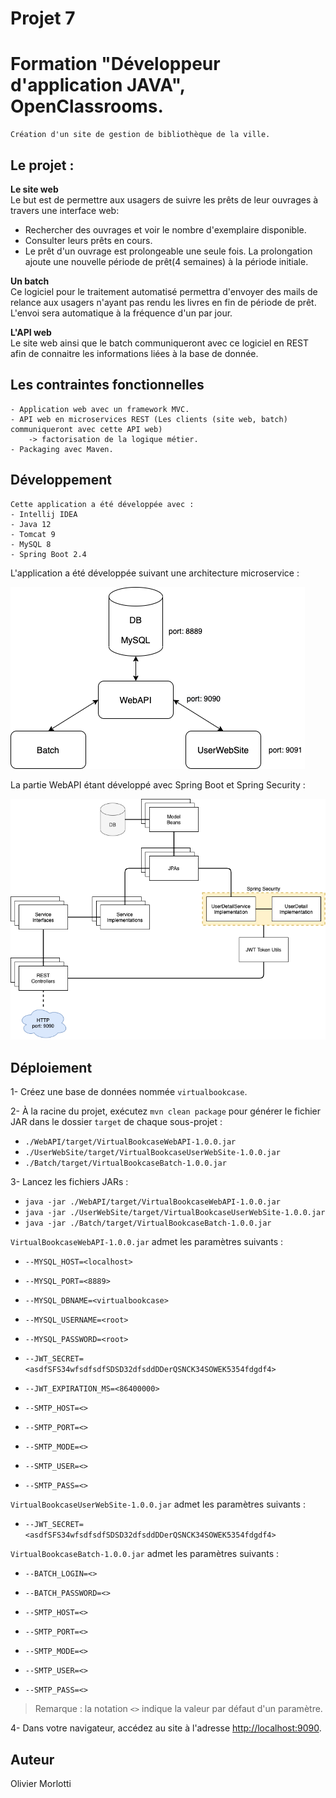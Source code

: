 # Projet 7


# Formation "Développeur d'application JAVA", OpenClassrooms.

	Création d'un site de gestion de bibliothèque de la ville.


## Le projet :

**Le site web**<br/>
Le but est de permettre aux usagers de suivre les prêts de leur ouvrages à travers une
interface web:
* Rechercher des ouvrages et voir le nombre d'exemplaire disponible.
* Consulter leurs prêts en cours.
* Le prêt d'un ouvrage est prolongeable une seule fois.
  La prolongation ajoute une nouvelle période de prêt(4 semaines) à la période initiale.


**Un batch**<br/>
Ce logiciel pour le traitement automatisé permettra d'envoyer des mails de relance
aux usagers n'ayant pas rendu les livres en fin de période de prêt. L'envoi sera automatique
à la fréquence d'un par jour.

**L'API web**<br/>
Le site web ainsi que le batch communiqueront avec ce logiciel en REST afin de connaitre
les informations liées à la base de donnée.


## Les contraintes fonctionnelles

	- Application web avec un framework MVC.
	- API web en microservices REST (Les clients (site web, batch) communiqueront avec cette API web) 
		-> factorisation de la logique métier.
	- Packaging avec Maven.

## Développement

	Cette application a été développée avec :
	- Intellij IDEA
	- Java 12
	- Tomcat 9
	- MySQL 8
	- Spring Boot 2.4

L'application a été développée suivant une architecture microservice :

![WholeProject](WholeProject.png)

La partie WebAPI étant développé avec Spring Boot et Spring Security :

![WebAPI](WebAPI.png)

## Déploiement

1- Créez une base de données nommée `virtualbookcase`.

2- À la racine du projet, exécutez `mvn clean package` pour générer le fichier JAR dans le dossier `target` de chaque sous-projet :
  * `./WebAPI/target/VirtualBookcaseWebAPI-1.0.0.jar`
  * `./UserWebSite/target/VirtualBookcaseUserWebSite-1.0.0.jar`
  * `./Batch/target/VirtualBookcaseBatch-1.0.0.jar`

3- Lancez les fichiers JARs :
  * `java -jar ./WebAPI/target/VirtualBookcaseWebAPI-1.0.0.jar`
  * `java -jar ./UserWebSite/target/VirtualBookcaseUserWebSite-1.0.0.jar`
  * `java -jar ./Batch/target/VirtualBookcaseBatch-1.0.0.jar`

`VirtualBookcaseWebAPI-1.0.0.jar` admet les paramètres suivants :
  * `--MYSQL_HOST=<localhost>`
  * `--MYSQL_PORT=<8889>`
  * `--MYSQL_DBNAME=<virtualbookcase>`
  * `--MYSQL_USERNAME=<root>`
  * `--MYSQL_PASSWORD=<root>`


  * `--JWT_SECRET=<asdfSFS34wfsdfsdfSDSD32dfsddDDerQSNCK34SOWEK5354fdgdf4>`
  * `--JWT_EXPIRATION_MS=<86400000>`


  * `--SMTP_HOST=<>`
  * `--SMTP_PORT=<>`
  * `--SMTP_MODE=<>`
  * `--SMTP_USER=<>`
  * `--SMTP_PASS=<>`

`VirtualBookcaseUserWebSite-1.0.0.jar` admet les paramètres suivants :

  * `--JWT_SECRET=<asdfSFS34wfsdfsdfSDSD32dfsddDDerQSNCK34SOWEK5354fdgdf4>`

`VirtualBookcaseBatch-1.0.0.jar` admet les paramètres suivants :

  * `--BATCH_LOGIN=<>`
  * `--BATCH_PASSWORD=<>`

  * `--SMTP_HOST=<>`
  * `--SMTP_PORT=<>`
  * `--SMTP_MODE=<>`
  * `--SMTP_USER=<>`
  * `--SMTP_PASS=<>`

> Remarque : la notation `<>` indique la valeur par défaut d'un paramètre. 

4- Dans votre navigateur, accédez au site à l'adresse [http://localhost:9090](http://localhost:9090).


## Auteur

Olivier Morlotti